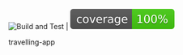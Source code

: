 ![Build and Test](https://github.com/akmere-almeida/travelling-app/actions/workflows/integration.yml/badge.svg) | ![Coverage](.github/badges/jacoco.svg)

travelling-app
